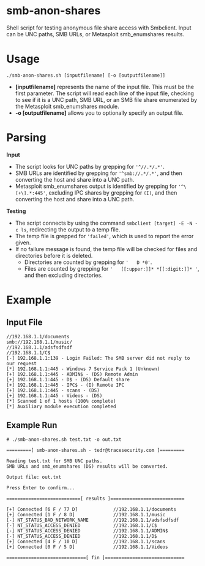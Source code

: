 # smb-anon-shares
Shell script for testing anonymous file share access with Smbclient. Input can be UNC paths, SMB URLs, or Metasploit smb_enumshares results.

# Usage
```
./smb-anon-shares.sh [inputfilename] [-o [outputfilename]]
```

* **[inputfilename]** represents the name of the input file. This must be the first parameter. The script will read each line of the input file, checking to see if it is a UNC path, SMB URL, or an SMB file share enumerated by the Metasploit smb_enumshares module.
* **-o [outputfilename]** allows you to optionally specify an output file.

# Parsing
**Input**
* The script looks for UNC paths by grepping for `'^//.*/.*'`.
* SMB URLs are identified by grepping for `'^smb://.*/.*'`, and then converting the host and share into a UNC path.
* Metasploit smb_enumshares output is identified by grepping for `'^\[+\].*:445'`, excluding IPC shares by grepping for `(I)`, and then converting the host and share into a UNC path.

**Testing**
* The script connects by using the command `smbclient [target] -E -N -c ls`, redirecting the output to a temp file.
* The temp file is grepped for `'failed'`, which is used to report the error given.
* If no failure message is found, the temp file will be checked for files and directories before it is deleted.
  * Directories are counted by grepping for `'   D *0'`.
  * Files are counted by grepping for `'   [[:upper:]]* *[[:digit:]]* '`, and then excluding directories.

# Example
## Input File
```
//192.168.1.1/documents
smb://192.168.1.1/music/
//192.168.1.1/adsfsdfsdf
//192.168.1.1/C$
[-] 192.168.1.1:139 - Login Failed: The SMB server did not reply to our request
[*] 192.168.1.1:445 - Windows 7 Service Pack 1 (Unknown)
[+] 192.168.1.1:445 - ADMIN$ - (DS) Remote Admin
[+] 192.168.1.1:445 - D$ - (DS) Default share
[+] 192.168.1.1:445 - IPC$ - (I) Remote IPC
[+] 192.168.1.1:445 - scans - (DS) 
[+] 192.168.1.1:445 - Videos - (DS) 
[*] Scanned 1 of 1 hosts (100% complete)
[*] Auxiliary module execution completed
```

## Example Run
```
# ./smb-anon-shares.sh test.txt -o out.txt

=========[ smb-anon-shares.sh - tedr@tracesecurity.com ]=========

Reading test.txt for SMB UNC paths.
SMB URLs and smb_enumshares (DS) results will be converted.

Output file: out.txt

Press Enter to confirm...

===========================[ results ]===========================

[+] Connected [6 F / 77 D]             //192.168.1.1/documents 
[+] Connected [1 F / 8 D]              //192.168.1.1/music
[-] NT_STATUS_BAD_NETWORK_NAME         //192.168.1.1/adsfsdfsdf 
[-] NT_STATUS_ACCESS_DENIED            //192.168.1.1/C$ 
[-] NT_STATUS_ACCESS_DENIED            //192.168.1.1/ADMIN$ 
[-] NT_STATUS_ACCESS_DENIED            //192.168.1.1/D$ 
[+] Connected [4 F / 10 D]             //192.168.1.1/scans 
[+] Connected [0 F / 5 D]              //192.168.1.1/Videos 

=============================[ fin ]=============================
```
